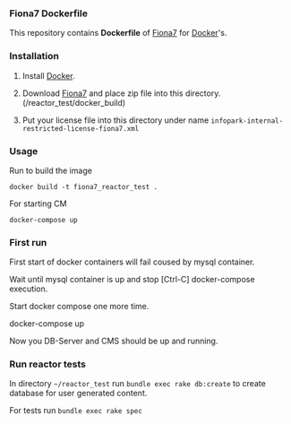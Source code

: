 ### Fiona7 Dockerfile

This repository contains **Dockerfile** of [Fiona7](https://kb.infopark.com/infopark-cms-fiona-0b333744b53e505f) for [Docker](https://www.docker.com/)'s.

### Installation

1. Install [Docker](https://www.docker.com/).

2. Download [Fiona7](https://kb.infopark.com/infopark-cms-fiona-701-downloads-dc1abab22d308a1b/) and place zip file into this directory. (/reactor_test/docker_build)

3. Put your license file into this directory under name `infopark-internal-restricted-license-fiona7.xml`

### Usage

Run to build the image

    docker build -t fiona7_reactor_test .

For starting CM

    docker-compose up

### First run

First start of docker containers will fail coused by mysql container.

Wait until mysql container is up and stop [Ctrl-C] docker-compose execution.

Start docker compose one more time.

  docker-compose up

Now you DB-Server and CMS should be up and running.

### Run reactor tests

In directory `~/reactor_test` run `bundle exec rake db:create` to create database
for user generated content.

For tests run `bundle exec rake spec`
